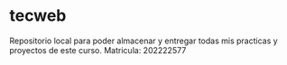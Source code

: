 # tecweb
Repositorio local para poder almacenar y entregar todas mis practicas y proyectos de este curso.
Matricula: 202222577
